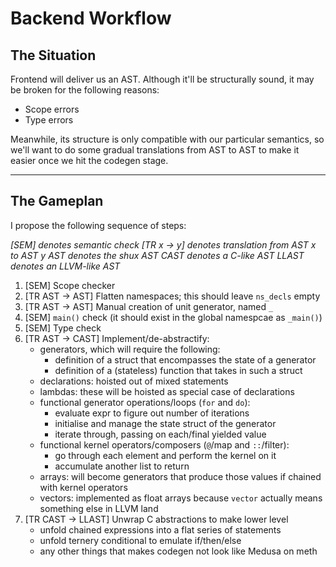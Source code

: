 Backend Workflow
================
The Situation
-------------

Frontend will deliver us an AST. 
Although it'll be structurally sound, it may be broken for the following reasons:

* Scope errors
* Type errors

Meanwhile, its structure is only compatible with our particular semantics,
so we'll want to do some gradual translations from AST to AST
to make it easier once we hit the codegen stage.

---
The Gameplan
------------

I propose the following sequence of steps:

_[SEM] denotes semantic check_
_[TR x -> y] denotes translation from AST x to AST y_
_AST denotes the shux AST_
_CAST denotes a C-like AST_
_LLAST denotes an LLVM-like AST_

1. [SEM] Scope checker
2. [TR AST -> AST] Flatten namespaces; this should leave `ns_decls` empty
3. [TR AST -> AST] Manual creation of unit generator, named `_`
3. [SEM] `main()` check (it should exist in the global namespcae as `_main()`)
4. [SEM] Type check
5. [TR AST -> CAST] Implement/de-abstractify:
	* generators, which will require the following:
		* definition of a struct that encompasses the state of a generator
		* definition of a (stateless) function that takes in such a struct
	* declarations: hoisted out of mixed statements
	* lambdas: these will be hoisted as special case of declarations
	* functional generator operations/loops (`for` and `do`):
		* evaluate expr to figure out number of iterations
		* initialise and manage the state struct of the generator
		* iterate through, passing on each/final yielded value
	* functional kernel operators/composers (`@`/map and `::`/filter):
		* go through each element and perform the kernel on it
		* accumulate another list to return
	* arrays: will become generators that produce those values if chained with kernel operators
	* vectors: implemented as float arrays 
	because `vector` actually means something else in LLVM land
6. [TR CAST -> LLAST] Unwrap C abstractions to make lower level
	* unfold chained expressions into a flat series of statements
	* unfold ternery conditional to emulate if/then/else
	* any other things that makes codegen not look like Medusa on meth

